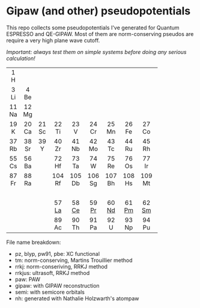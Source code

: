 # Gipaw (and other) pseudopotentials
This repo collects some pseudopotentials I've generated for Quantum ESPRESSO and QE-GIPAW.
Most of them are norm-conserving pseudos are require a very high plane wave cutoff.

*Important: always test them on simple systems before doing any serious calculation!*

<table style="width:80%" border="0" cellpadding="1" cellspacing="2">
<tbody>
<tr align="center">
<td style="width:5%;">1<br>H</td>
<td colspan="16" style="width:5%"><br></td>
<td style="width:5%">2<br>He</td>
</tr>

<tr align="center">
<td style="width:5%">3<br>Li</td>
<td style="width:5%">4<br>Be</td>
<td colspan="10" style="width:5%"><br></td>
<td style="width:5%">5<br>B</td>
<td style="width:5%">6<br>C</td>
<td style="width:5%">7<br>N</td>
<td style="width:5%">8<br>O</td>
<td style="width:5%">9<br>F</td>
<td style="width:5%">10<br>Ne</td>
</tr>

<tr align="center">
<td style="width:5%">11<br>Na</td>
<td style="width:5%">12<br>Mg</td>
<td colspan="10" style="width:5%"><br></td>
<td style="width:5%">13<br><a href="./pseudos/13-Al" title="aluminum">Al</a></td>
<td style="width:5%">14<br>Si</td>
<td style="width:5%">15<br>P</td>
<td style="width:5%">16<br>S</td>
<td style="width:5%">17<br>Cl</td>
<td style="width:5%">18<br>Ar</td>
</tr>

<tr align="center">
<td style="width:5%">19<br>K</td>
<td style="width:5%">20<br>Ca</td>
<td style="width:5%">21<br>Sc</td>
<td style="width:5%">22<br>Ti</td>
<td style="width:5%">23<br>V</td>
<td style="width:5%">24<br>Cr</td>
<td style="width:5%">25<br>Mn</td>
<td style="width:5%">26<br>Fe</td>
<td style="width:5%">27<br>Co</td>
<td style="width:5%">28<br>Ni</td>
<td style="width:5%">29<br>Cu</td>
<td style="width:5%">30<br>Zn</td>
<td style="width:5%">31<br>Ga</td>
<td style="width:5%">32<br>Ge</td>
<td style="width:5%">33<br>As</td>
<td style="width:5%">34<br>Se</td>
<td style="width:5%">35<br>Br</td>
<td style="width:5%">36<br>Kr</td>
</tr>

<tr align="center">
<td style="width:5%">37<br>Rb</td>
<td style="width:5%">38<br>Sr</td>
<td style="width:5%">39<br>Y</td>
<td style="width:5%">40<br>Zr</td>
<td style="width:5%">41<br>Nb</td>
<td style="width:5%">42<br>Mo</td>
<td style="width:5%">43<br>Tc</td>
<td style="width:5%">44<br>Ru</td>
<td style="width:5%">45<br>Rh</td>
<td style="width:5%">46<br>Pd</td>
<td style="width:5%">47<br>Ag</td>
<td style="width:5%">48<br>Cd</td>
<td style="width:5%">49<br>In</td>
<td style="width:5%">50<br>Sn</td>
<td style="width:5%">51<br>Sb</td>
<td style="width:5%">52<br>Te</td>
<td style="width:5%">53<br>I</td>
<td style="width:5%">54<br>Xe</td>
</tr>

<tr align="center">
<td style="width:5%">55<br>Cs</td>
<td style="width:5%">56<br>Ba</td>
<td style="width:5%"><br></td>
<td style="width:5%">72<br>Hf</td>
<td style="width:5%">73<br>Ta</td>
<td style="width:5%">74<br>W</td>
<td style="width:5%">75<br>Re</td>
<td style="width:5%">76<br>Os</td>
<td style="width:5%">77<br>Ir</td>
<td style="width:5%">78<br>Pt</td>
<td style="width:5%">79<br>Au</td>
<td style="width:5%">80<br>Hg</td>
<td style="width:5%">81<br>Tl</td>
<td style="width:5%">82<br>Pb</td>
<td style="width:5%">83<br>Bi</td>
<td style="width:5%">84<br>Po</td>
<td style="width:5%">85<br>At</td>
<td style="width:5%">86<br>Rn</td>
</tr>

<tr align="center">
<td style="width:5%">87<br>Fr</td>
<td style="width:5%">88<br>Ra</td>
<td style="width:5%"><br></td>
<td style="width:5%">104<br>Rf</td>
<td style="width:5%">105<br>Db</td>
<td style="width:5%">106<br>Sg</td>
<td style="width:5%">107<br>Bh</td>
<td style="width:5%">108<br>Hs</td>
<td style="width:5%">109<br>Mt</td>
<td style="width:5%">110<br>Ds</td>
<td style="width:5%">111<br>Rg</td>
<td colspan="7" style="width:5%"><br>
</td>
</tr>

<tr>
<td colspan="18" style="width:5%"><br></td>
</tr>

<tr align="center">
<td colspan="3" style="width:5%"><br></td>
<td style="width:5%">57<br><a href="./pseudos/57-La" title="lanthanum">La</a></td>
<td style="width:5%">58<br><a href="./pseudos/58-Ce" title="cerium">Ce</a></td>
<td style="width:5%">59<br><a href="./pseudos/59-Pr" title="praseodimium">Pr</a></td>
<td style="width:5%">60<br><a href="./pseudos/60-Nd" title="neodimium">Nd</a></td>
<td style="width:5%">61<br><a href="./pseudos/61-Pm" title="promethium">Pm</a></td>
<td style="width:5%">62<br><a href="./pseudos/62-Sm" title="samarium">Sm</a></td>
<td style="width:5%">63<br><a href="./pseudos/63-Eu" title="europium">Eu</a></td>
<td style="width:5%">64<br><a href="./pseudos/64-Gd" title="gadolinium">Gd</a></td>
<td style="width:5%">65<br><a href="./pseudos/65-Tb" title="terbium">Tb</a></td>
<td style="width:5%">66<br><a href="./pseudos/66-Dy" title="dysprosium">Dy</a></td>
<td style="width:5%">67<br><a href="./pseudos/67-Ho" title="holmium">Ho</a></td>
<td style="width:5%">68<br><a href="./pseudos/68-Er" title="erbium">Er</a></td>
<td style="width:5%">69<br><a href="./pseudos/69-Tm" title="thulium">Tm</a></td>
<td style="width:5%">70<br><a href="./pseudos/70-Yb" title="ytterbium">Yb</a></td>
<td style="width:5%">71<br><a href="./pseudos/71-Lu" title="lutetium">Lu</a></td>
</tr>

<tr align="center">
<td colspan="3" style="width:5%"><br></td>
<td style="width:5%">89<br>Ac</td>
<td style="width:5%">90<br>Th</td>
<td style="width:5%">91<br>Pa</td>
<td style="width:5%">92<br>U</td>
<td style="width:5%">93<br>Np</td>
<td style="width:5%">94<br>Pu</td>
<td style="width:5%">95<br>Am</td>
<td style="width:5%">96<br>Cm</td>
<td style="width:5%">97<br>Bk</td>
<td style="width:5%">98<br>Cf</td>
<td style="width:5%">99<br>Es</td>
<td style="width:5%">100<br>Fm</td>
<td style="width:5%">101<br>Md</td>
<td style="width:5%">102<br>No</td>
<td style="width:5%">103<br>Lr</td>
</tr>
</tbody>
</table>

File name breakdown:
* pz, blyp, pw91, pbe: XC functional
* tm: norm-conserving, Martins Trouillier method
* rrkj: norm-conseriving, RRKJ method
* rrkjus: ultrasoft, RRKJ method
* paw: PAW
* gipaw: with GIPAW reconstruction
* semi: with semicore orbitals
* nh: generated with Nathalie Holzwarth's atompaw
